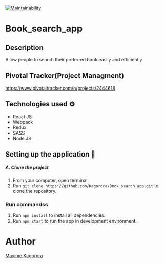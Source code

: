 [![Maintainability](https://api.codeclimate.com/v1/badges/842727e0c2efc4828fd6/maintainability)](https://codeclimate.com/github/Kagorora/Book_search_app/maintainability)

# Book_search_app

## Description
Allow people to search their preferred book easily and efficiently

## Pivotal Tracker(Project Managment)
https://www.pivotaltracker.com/n/projects/2444618

## Technologies used :gear:
- React JS
- Webpack
- Redux
- SASS
- Node JS


## Setting up the application :wrench:

##### A. Clone the project
1. From your computer, open terminal. 
2. Run `git clone https://github.com/Kagorora/Book_search_app.git` to clone the repository.

### Run commandss

1. Run `npm install` to install all dependencies.
2. Run `npm start` to run the app in development environment. 


# Author

[Maxime Kagorora](https://github.com/Kagorora)

